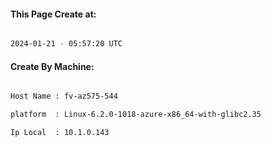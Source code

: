 
   
#### This Page Create at:

```bash

2024-01-21 - 05:57:20 UTC

```

#### Create By Machine:

```bash

Host Name : fv-az575-544

platform  : Linux-6.2.0-1018-azure-x86_64-with-glibc2.35

Ip Local  : 10.1.0.143

```

